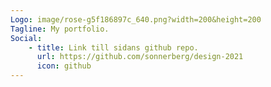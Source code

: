 ```yaml
---
Logo: image/rose-g5f186897c_640.png?width=200&height=200
Tagline: My portfolio.
Social:
    - title: Link till sidans github repo.
      url: https://github.com/sonnerberg/design-2021
      icon: github
---
```

